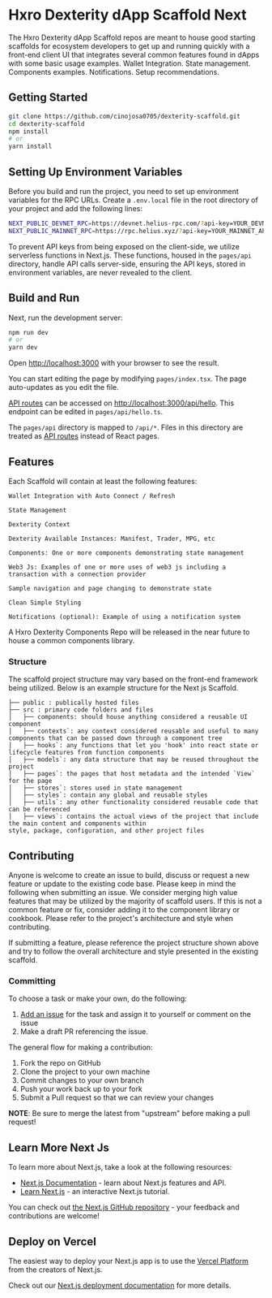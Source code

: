 
# Hxro Dexterity dApp Scaffold Next

The Hxro Dexterity dApp Scaffold repos are meant to house good starting scaffolds for ecosystem developers to get up and running quickly with a front-end client UI that integrates several common features found in dApps with some basic usage examples. Wallet Integration. State management. Components examples. Notifications. Setup recommendations.

## Getting Started

```bash
git clone https://github.com/cinojosa0705/dexterity-scaffold.git
cd dexterity-scaffold
npm install
# or
yarn install
```

## Setting Up Environment Variables

Before you build and run the project, you need to set up environment variables for the RPC URLs. Create a `.env.local` file in the root directory of your project and add the following lines:

```bash
NEXT_PUBLIC_DEVNET_RPC=https://devnet.helius-rpc.com/?api-key=YOUR_DEVNET_API_KEY
NEXT_PUBLIC_MAINNET_RPC=https://rpc.helius.xyz/?api-key=YOUR_MAINNET_API_KEY
```

To prevent API keys from being exposed on the client-side, we utilize serverless functions in Next.js. These functions, housed in the `pages/api` directory, handle API calls server-side, ensuring the API keys, stored in environment variables, are never revealed to the client.

## Build and Run

Next, run the development server:

```bash
npm run dev
# or
yarn dev
```

Open [http://localhost:3000](http://localhost:3000) with your browser to see the result.

You can start editing the page by modifying `pages/index.tsx`. The page auto-updates as you edit the file.

[API routes](https://nextjs.org/docs/api-routes/introduction) can be accessed on [http://localhost:3000/api/hello](http://localhost:3000/api/hello). This endpoint can be edited in `pages/api/hello.ts`.

The `pages/api` directory is mapped to `/api/*`. Files in this directory are treated as [API routes](https://nextjs.org/docs/api-routes/introduction) instead of React pages.

## Features

Each Scaffold will contain at least the following features:

```
Wallet Integration with Auto Connect / Refresh

State Management

Dexterity Context

Dexterity Available Instances: Manifest, Trader, MPG, etc

Components: One or more components demonstrating state management

Web3 Js: Examples of one or more uses of web3 js including a transaction with a connection provider

Sample navigation and page changing to demonstrate state

Clean Simple Styling 

Notifications (optional): Example of using a notification system

```

A Hxro Dexterity Components Repo will be released in the near future to house a common components library.


### Structure

The scaffold project structure may vary based on the front-end framework being utilized. Below is an example structure for the Next js Scaffold.
 
```
├── public : publically hosted files
├── src : primary code folders and files 
│   ├── components: should house anything considered a reusable UI component
│   ├── contexts`: any context considered reusable and useful to many components that can be passed down through a component tree
│   ├── hooks`: any functions that let you 'hook' into react state or lifecycle features from function components
│   ├── models`: any data structure that may be reused throughout the project
│   ├── pages`: the pages that host metadata and the intended `View` for the page
│   ├── stores`: stores used in state management
│   ├── styles`: contain any global and reusable styles
│   ├── utils`: any other functionality considered reusable code that can be referenced
│   ├── views`: contains the actual views of the project that include the main content and components within
style, package, configuration, and other project files

```

## Contributing

Anyone is welcome to create an issue to build, discuss or request a new feature or update to the existing code base. Please keep in mind the following when submitting an issue. We consider merging high value features that may be utilized by the majority of scaffold users. If this is not a common feature or fix, consider adding it to the component library or cookbook. Please refer to the project's architecture and style when contributing. 

If submitting a feature, please reference the project structure shown above and try to follow the overall architecture and style presented in the existing scaffold.

### Committing

To choose a task or make your own, do the following:

1. [Add an issue](https://github.com/cinojosa0705/dexterity-scaffold/issues/new) for the task and assign it to yourself or comment on the issue
2. Make a draft PR referencing the issue.

The general flow for making a contribution:

1. Fork the repo on GitHub
2. Clone the project to your own machine
3. Commit changes to your own branch
4. Push your work back up to your fork
5. Submit a Pull request so that we can review your changes

**NOTE**: Be sure to merge the latest from "upstream" before making a 
pull request!


## Learn More Next Js

To learn more about Next.js, take a look at the following resources:

- [Next.js Documentation](https://nextjs.org/docs) - learn about Next.js features and API.
- [Learn Next.js](https://nextjs.org/learn) - an interactive Next.js tutorial.

You can check out [the Next.js GitHub repository](https://github.com/vercel/next.js/) - your feedback and contributions are welcome!

## Deploy on Vercel

The easiest way to deploy your Next.js app is to use the [Vercel Platform](https://vercel.com/new?utm_medium=default-template&filter=next.js&utm_source=create-next-app&utm_campaign=create-next-app-readme) from the creators of Next.js.

Check out our [Next.js deployment documentation](https://nextjs.org/docs/deployment) for more details.
